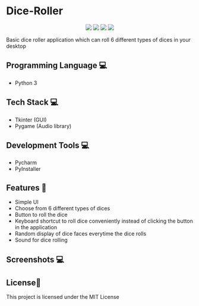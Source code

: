# Dice-Roller
<p align="center">
  <img src="https://api.visitorbadge.io/api/visitors?path=https%3A%2F%2Fgithub.com%2Freshmaharidhas%2FDice-Roller&label=Visitors&labelColor=%2300ff00&countColor=%23000000&style=flat&labelStyle=none"/>
  <img src="https://img.shields.io/github/languages/top/reshmaharidhas/Dice-Roller?labelColor=%23000000&color=%230000FF"/>
  <img src="https://img.shields.io/github/license/reshmaharidhas/Dice-Roller"/>
  <img src="https://img.shields.io/github/created-at/reshmaharidhas/Dice-Roller"/>
</p>

Basic dice roller application which can roll 6 different types of dices in your desktop
## Programming Language 💻
- Python 3
## Tech Stack 💻
- Tkinter (GUI)
- Pygame (Audio library)
## Development Tools 💻
- Pycharm
- PyInstaller
## Features 🎲
- Simple UI
- Choose from 6 different types of dices
- Button to roll the dice
- Keyboard shortcut to roll dice conveniently instead of clicking the button in the application
- Random display of dice faces everytime the dice rolls
- Sound for dice rolling
## Screenshots 💻

## License📕
This project is licensed under the MIT License
